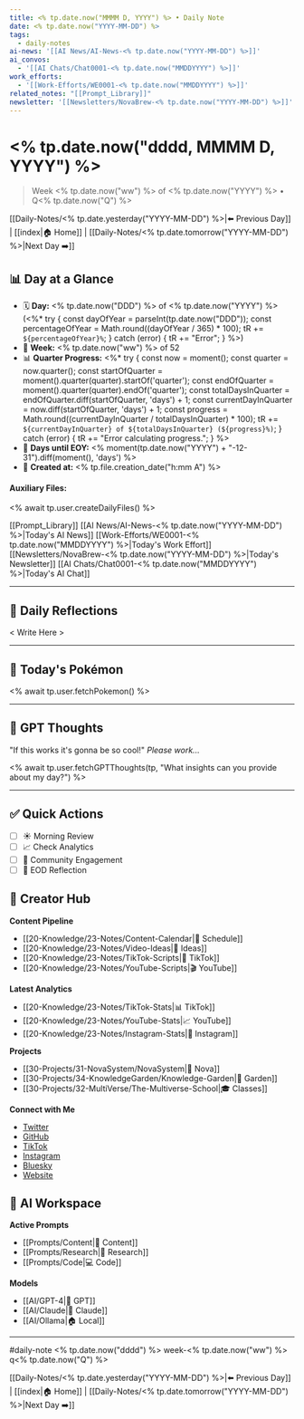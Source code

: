 ```yaml
---
title: <% tp.date.now("MMMM D, YYYY") %> • Daily Note
date: <% tp.date.now("YYYY-MM-DD") %>
tags:
  - daily-notes
ai-news: '[[AI News/AI-News-<% tp.date.now("YYYY-MM-DD") %>]]'
ai_convos:
  - '[[AI Chats/Chat0001-<% tp.date.now("MMDDYYYY") %>]]'
work_efforts:
  - '[[Work-Efforts/WE0001-<% tp.date.now("MMDDYYYY") %>]]'
related_notes: "[[Prompt_Library]]"
newsletter: '[[Newsletters/NovaBrew-<% tp.date.now("YYYY-MM-DD") %>]]'
---
```

# <% tp.date.now("dddd, MMMM D, YYYY") %>
> Week <% tp.date.now("ww") %> of <% tp.date.now("YYYY") %> • Q<% tp.date.now("Q") %>

[[Daily-Notes/<% tp.date.yesterday("YYYY-MM-DD") %>|⬅️ Previous Day]] | [[index|🏠 Home]] | [[Daily-Notes/<% tp.date.tomorrow("YYYY-MM-DD") %>|Next Day ➡️]]

## 📊 Day at a Glance
- 🗓️ **Day:** <% tp.date.now("DDD") %> of <% tp.date.now("YYYY") %> (<%*
try {
  const dayOfYear = parseInt(tp.date.now("DDD"));
  const percentageOfYear = Math.round((dayOfYear / 365) * 100);
  tR += `${percentageOfYear}%`;
} catch (error) {
  tR += "Error";
} %>)
- 📅 **Week:** <% tp.date.now("ww") %> of 52
- 📊 **Quarter Progress:** <%*
try {
  const now = moment();
  const quarter = now.quarter();
  const startOfQuarter = moment().quarter(quarter).startOf('quarter');
  const endOfQuarter = moment().quarter(quarter).endOf('quarter');
  const totalDaysInQuarter = endOfQuarter.diff(startOfQuarter, 'days') + 1;
  const currentDayInQuarter = now.diff(startOfQuarter, 'days') + 1;
  const progress = Math.round((currentDayInQuarter / totalDaysInQuarter) * 100);
  tR += `${currentDayInQuarter} of ${totalDaysInQuarter} (${progress}%)`;
} catch (error) {
  tR += "Error calculating progress.";
} %>
- 🎯 **Days until EOY:** <% moment(tp.date.now("YYYY") + "-12-31").diff(moment(), 'days') %>
- 🔄 **Created at:** <% tp.file.creation_date("h:mm A") %>

#### Auxiliary Files:
<% await tp.user.createDailyFiles() %>

[[Prompt_Library]]
[[AI News/AI-News-<% tp.date.now("YYYY-MM-DD") %>|Today's AI News]]
[[Work-Efforts/WE0001-<% tp.date.now("MMDDYYYY") %>|Today's Work Effort]]
[[Newsletters/NovaBrew-<% tp.date.now("YYYY-MM-DD") %>|Today's Newsletter]]
[[AI Chats/Chat0001-<% tp.date.now("MMDDYYYY") %>|Today's AI Chat]]

---

## 📝 Daily Reflections

< Write Here >

---

## 🐾 Today's Pokémon

<% await tp.user.fetchPokemon() %>

---

## 🤖 GPT Thoughts

"If this works it's gonna be so cool!"
*Please work...*

<% await tp.user.fetchGPTThoughts(tp, "What insights can you provide about my day?") %>


---

## ✅ Quick Actions
- [ ] ☀️ Morning Review
- [ ] 📈 Check Analytics
- [ ] 🤝 Community Engagement
- [ ] 🌙 EOD Reflection

## 📱 Creator Hub
**Content Pipeline**
- [[20-Knowledge/23-Notes/Content-Calendar|📅 Schedule]]
- [[20-Knowledge/23-Notes/Video-Ideas|🎥 Ideas]]
- [[20-Knowledge/23-Notes/TikTok-Scripts|📝 TikTok]]
- [[20-Knowledge/23-Notes/YouTube-Scripts|🎬 YouTube]]

**Latest Analytics**
- [[20-Knowledge/23-Notes/TikTok-Stats|📊 TikTok]]
- [[20-Knowledge/23-Notes/YouTube-Stats|📈 YouTube]]
- [[20-Knowledge/23-Notes/Instagram-Stats|📸 Instagram]]

**Projects**
- [[30-Projects/31-NovaSystem/NovaSystem|🤖 Nova]]
- [[30-Projects/34-KnowledgeGarden/Knowledge-Garden|🌳 Garden]]
- [[30-Projects/32-MultiVerse/The-Multiverse-School|🎓 Classes]]

**Connect with Me**
- [Twitter](https://twitter.com/thecoffeejesus)
- [GitHub](https://github.com/ctavolazzi)
- [TikTok](https://tiktok.com/@thecoffeejesus)
- [Instagram](https://instagram.com/thecoffeejesus)
- [Bluesky](https://bsky.app/profile/thecoffeejesus.bsky.social)
- [Website](https://thecoffeejesus.com)

## 🤖 AI Workspace
**Active Prompts**
- [[Prompts/Content|📝 Content]]
- [[Prompts/Research|🔬 Research]]
- [[Prompts/Code|💻 Code]]

**Models**
- [[AI/GPT-4|💬 GPT]]
- [[AI/Claude|🧠 Claude]]
- [[AI/Ollama|🏠 Local]]

---

#daily-note  <% tp.date.now("dddd") %> week-<% tp.date.now("ww") %> q<% tp.date.now("Q") %>

[[Daily-Notes/<% tp.date.yesterday("YYYY-MM-DD") %>|⬅️ Previous Day]] | [[index|🏠 Home]] | [[Daily-Notes/<% tp.date.tomorrow("YYYY-MM-DD") %>|Next Day ➡️]]
